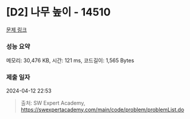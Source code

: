 # [D2] 나무 높이 - 14510 

[문제 링크](https://swexpertacademy.com/main/code/problem/problemDetail.do?contestProbId=AYFofW8qpXYDFAR4) 

### 성능 요약

메모리: 30,476 KB, 시간: 121 ms, 코드길이: 1,565 Bytes

### 제출 일자

2024-04-12 22:53



> 출처: SW Expert Academy, https://swexpertacademy.com/main/code/problem/problemList.do